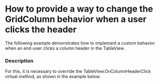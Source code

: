 # How to provide a way to change the GridColumn behavior when a user clicks the header


<p>The following example demonstrates how to implement a custom behavior when an end-user clicks a column header in the TableView.</p>


<h3>Description</h3>

<p>For this, it is necessary to override the TableView.OnColumnHeaderClick virtual method, as shown in the example below.</p>

<br/>


